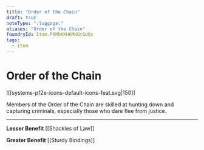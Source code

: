 ```yaml
---
title: "Order of the Chain"
draft: true
noteType: ":luggage:"
aliases: "Order of the Chain"
foundryId: Item.P0MbKKH6MHQrGUQx
tags:
  - Item
---
```


# Order of the Chain
![[systems-pf2e-icons-default-icons-feat.svg|150]]

Members of the Order of the Chain are skilled at hunting down and capturing criminals, especially those who dare flee from justice.

* * *

**Lesser Benefit** [[Shackles of Law]]

**Greater Benefit** [[Sturdy Bindings]]

